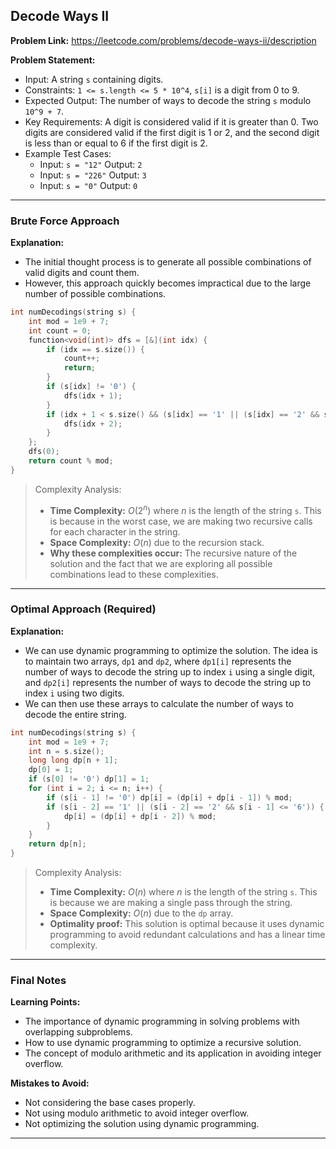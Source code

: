 ## Decode Ways II
**Problem Link:** https://leetcode.com/problems/decode-ways-ii/description

**Problem Statement:**
- Input: A string `s` containing digits.
- Constraints: `1 <= s.length <= 5 * 10^4`, `s[i]` is a digit from 0 to 9.
- Expected Output: The number of ways to decode the string `s` modulo `10^9 + 7`.
- Key Requirements: A digit is considered valid if it is greater than 0. Two digits are considered valid if the first digit is 1 or 2, and the second digit is less than or equal to 6 if the first digit is 2.
- Example Test Cases:
  - Input: `s = "12"` Output: `2`
  - Input: `s = "226"` Output: `3`
  - Input: `s = "0"` Output: `0`

---

### Brute Force Approach
**Explanation:**
- The initial thought process is to generate all possible combinations of valid digits and count them.
- However, this approach quickly becomes impractical due to the large number of possible combinations.

```cpp
int numDecodings(string s) {
    int mod = 1e9 + 7;
    int count = 0;
    function<void(int)> dfs = [&](int idx) {
        if (idx == s.size()) {
            count++;
            return;
        }
        if (s[idx] != '0') {
            dfs(idx + 1);
        }
        if (idx + 1 < s.size() && (s[idx] == '1' || (s[idx] == '2' && s[idx + 1] <= '6'))) {
            dfs(idx + 2);
        }
    };
    dfs(0);
    return count % mod;
}
```

> Complexity Analysis:
> - **Time Complexity:** $O(2^n)$ where $n$ is the length of the string `s`. This is because in the worst case, we are making two recursive calls for each character in the string.
> - **Space Complexity:** $O(n)$ due to the recursion stack.
> - **Why these complexities occur:** The recursive nature of the solution and the fact that we are exploring all possible combinations lead to these complexities.

---

### Optimal Approach (Required)
**Explanation:**
- We can use dynamic programming to optimize the solution. The idea is to maintain two arrays, `dp1` and `dp2`, where `dp1[i]` represents the number of ways to decode the string up to index `i` using a single digit, and `dp2[i]` represents the number of ways to decode the string up to index `i` using two digits.
- We can then use these arrays to calculate the number of ways to decode the entire string.

```cpp
int numDecodings(string s) {
    int mod = 1e9 + 7;
    int n = s.size();
    long long dp[n + 1];
    dp[0] = 1;
    if (s[0] != '0') dp[1] = 1;
    for (int i = 2; i <= n; i++) {
        if (s[i - 1] != '0') dp[i] = (dp[i] + dp[i - 1]) % mod;
        if (s[i - 2] == '1' || (s[i - 2] == '2' && s[i - 1] <= '6')) {
            dp[i] = (dp[i] + dp[i - 2]) % mod;
        }
    }
    return dp[n];
}
```

> Complexity Analysis:
> - **Time Complexity:** $O(n)$ where $n$ is the length of the string `s`. This is because we are making a single pass through the string.
> - **Space Complexity:** $O(n)$ due to the `dp` array.
> - **Optimality proof:** This solution is optimal because it uses dynamic programming to avoid redundant calculations and has a linear time complexity.

---

### Final Notes

**Learning Points:**
- The importance of dynamic programming in solving problems with overlapping subproblems.
- How to use dynamic programming to optimize a recursive solution.
- The concept of modulo arithmetic and its application in avoiding integer overflow.

**Mistakes to Avoid:**
- Not considering the base cases properly.
- Not using modulo arithmetic to avoid integer overflow.
- Not optimizing the solution using dynamic programming.

---